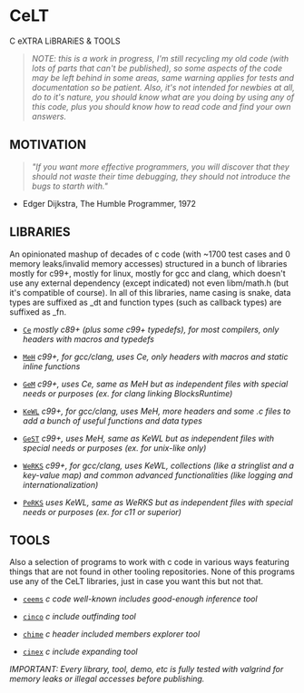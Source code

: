 # CeLT

C eXTRA LiBRARiES & TOOLS

> *NOTE: this is a work in progress, I'm still recycling my old code (with lots of parts that can't be published), so some aspects of the code may be left behind in some areas, same warning applies for tests and documentation so be patient. Also, it's not intended for newbies at all, do to it's nature, you should know what are you doing by using any of this code, plus you should know how to read code and find your own answers.*

## MOTIVATION
> *"If you want more effective programmers, you will discover that they should not waste their time debugging, they should not introduce the bugs to starth with."*
- Edger Dijkstra, The Humble Programmer, 1972

## LIBRARIES

An opinionated mashup of decades of c code (with ~1700 test cases and 0 memory leaks/invalid memory accesses) structured in a bunch of libraries mostly for c99+, mostly for linux, mostly for gcc and clang, which doesn't use any external dependency (except indicated) not even libm/math.h (but it's compatible of course).
In all of this libraries, name casing is snake, data types are suffixed as _dt and function types (such as callback types) are suffixed as _fn.

* [`Ce`](libs/docs/ce.md) *mostly c89+ (plus some c99+ typedefs), for most compilers, only headers with macros and typedefs*

* [`MeH`](libs/docs/meh.md) *c99+, for gcc/clang, uses Ce, only headers with macros and static inline functions*
* [`GeM`](libs/docs/gem.md) *c99+, uses Ce, same as MeH but as independent files with special needs or purposes (ex. for clang linking BlocksRuntime)*

* [`KeWL`](libs/docs/kewl.md) *c99+, for gcc/clang, uses MeH, more headers and some .c files to add a bunch of useful functions and data types*
* [`GeST`](libs/docs/gest.md) *c99+, uses MeH, same as KeWL but as independent files with special needs or purposes (ex. for unix-like only)*

* [`WeRKS`](libs/docs/werks.md) *c99+, for gcc/clang, uses KeWL, collections (like a stringlist and a key-value map) and common advanced functionalities (like logging and internationalization)*
* [`PeRKS`](libs/docs/perks.md) *uses KeWL, same as WeRKS but as independent files with special needs or purposes (ex. for c11 or superior)*

## TOOLS

Also a selection of programs to work with c code in various ways featuring things that are not found in other tooling repositories.
None of this programs use any of the CeLT libraries, just in case you want this but not that.

* [`ceems`](tools/docs/ceems.md) *c code well-known includes good-enough inference tool*

* [`cinco`](tools/docs/cinco.md) *c include outfinding tool*

* [`chime`](tools/docs/chime.md) *c header included members explorer tool*

* [`cinex`](tools/docs/cinex.md) *c include expanding tool*

*IMPORTANT: Every library, tool, demo, etc is fully tested with valgrind for memory leaks or illegal accesses before publishing.*

